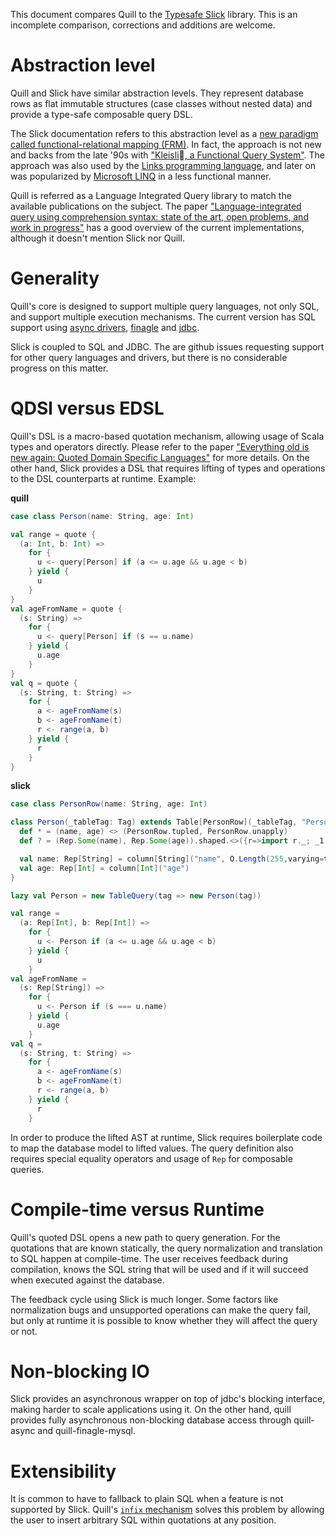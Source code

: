 
This document compares Quill to the [Typesafe Slick](http://slick.typesafe.com) library. This is an incomplete comparison, corrections and additions are welcome.

# Abstraction level #

Quill and Slick have similar abstraction levels. They represent database rows as flat immutable structures (case classes without nested data) and provide a type-safe composable query DSL.

The Slick documentation refers to this abstraction level as a [new paradigm called functional-relational mapping (FRM)](https://github.com/slick/slick/blob/3b3bd36c93c6d9c63b0471ff4d8409f913954b2b/slick/src/sphinx/introduction.rst#functional-relational-mapping). In fact, the approach is not new and backs from the late '90s with ["Kleisli􏰂, a Functional Query System"](https://www.comp.nus.edu.sg/~wongls/psZ/wls-jfp98-3.ps). The approach was also used by the [Links programming language](http://groups.inf.ed.ac.uk/links/papers/links-fmco06.pdf), and later on was popularized by [Microsoft LINQ](https://msdn.microsoft.com/en-us/library/bb425822.aspx) in a less functional manner.

Quill is referred as a Language Integrated Query library to match the available publications on the subject. The paper ["Language-integrated query using comprehension syntax: state of the art, open problems, and work in progress"](http://research.microsoft.com/en-us/events/dcp2014/cheney.pdf) has a good overview of the current implementations, although it doesn't mention Slick nor Quill.

# Generality #

Quill's core is designed to support multiple query languages, not only SQL, and support multiple execution mechanisms. The current version has SQL support using [async drivers](https://github.com/mauricio/postgresql-async), [finagle](https://github.com/twitter/finagle/tree/develop/finagle-mysql) and [jdbc](https://en.wikipedia.org/wiki/Java_Database_Connectivity).

Slick is coupled to SQL and JDBC. The are github issues requesting support for other query languages and drivers, but there is no considerable progress on this matter.

# QDSl versus EDSL #

Quill's DSL is a macro-based quotation mechanism, allowing usage of Scala types and operators directly. Please refer to the paper ["Everything old is new again: Quoted Domain Specific Languages"](http://homepages.inf.ed.ac.uk/wadler/papers/qdsl/qdsl.pdf) for more details. On the other hand, Slick provides a DSL that requires lifting of types and operations to the DSL counterparts at runtime. Example:

**quill**
```scala
case class Person(name: String, age: Int)

val range = quote {
  (a: Int, b: Int) =>
    for {
      u <- query[Person] if (a <= u.age && u.age < b)
    } yield {
      u
    }
}
val ageFromName = quote {
  (s: String) =>
    for {
      u <- query[Person] if (s == u.name)
    } yield {
      u.age
    }
}
val q = quote {
  (s: String, t: String) =>
    for {
      a <- ageFromName(s)
      b <- ageFromName(t)
      r <- range(a, b)
    } yield {
      r
    }
}
```

**slick**
```scala
case class PersonRow(name: String, age: Int)

class Person(_tableTag: Tag) extends Table[PersonRow](_tableTag, "Person") {
  def * = (name, age) <> (PersonRow.tupled, PersonRow.unapply)
  def ? = (Rep.Some(name), Rep.Some(age)).shaped.<>({r=>import r._; _1.map(_=> PersonRow.tupled((_1.get, _2.get)))}, (_:Any) =>  throw new Exception("Inserting into ? projection not supported."))

  val name: Rep[String] = column[String]("name", O.Length(255,varying=true))
  val age: Rep[Int] = column[Int]("age")
}

lazy val Person = new TableQuery(tag => new Person(tag))

val range =
  (a: Rep[Int], b: Rep[Int]) =>
    for {
      u <- Person if (a <= u.age && u.age < b)
    } yield {
      u
    }
val ageFromName =
  (s: Rep[String]) =>
    for {
      u <- Person if (s === u.name)
    } yield {
      u.age
    }
val q = 
  (s: String, t: String) =>
    for {
      a <- ageFromName(s)
      b <- ageFromName(t)
      r <- range(a, b)
    } yield {
      r
    }
```

In order to produce the lifted AST at runtime, Slick requires boilerplate code to map the database model to lifted values. The query definition also requires special equality operators and usage of `Rep` for composable queries.

# Compile-time versus Runtime #

Quill's quoted DSL opens a new path to query generation. For the quotations that are known statically, the query normalization and translation to SQL happen at compile-time. The user receives feedback during compilation, knows the SQL string that will be used and if it will succeed when executed against the database.

The feedback cycle using Slick is much longer. Some factors like normalization bugs and unsupported operations can make the query fail, but only at runtime it is possible to know whether they will affect the query or not.

# Non-blocking IO #

Slick provides an asynchronous wrapper on top of jdbc's blocking interface, making harder to scale applications using it. On the other hand, quill provides fully asynchronous non-blocking database access through quill-async and quill-finagle-mysql.

# Extensibility #

It is common to have to fallback to plain SQL when a feature is not supported by Slick. Quill's [`infix` mechanism](https://github.com/getquill/quill#infix) solves this problem by allowing the user to insert arbitrary SQL within quotations at any position.

